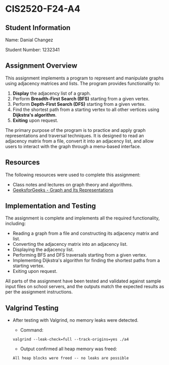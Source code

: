 # CIS2520-F24-A4

## Student Information 
Name: Danial Changez  

Student Number: 1232341  

## Assignment Overview
This assignment implements a program to represent and manipulate graphs using adjacency matrices and lists. The program provides functionality to:

1. **Display** the adjacency list of a graph.
2. Perform **Breadth-First Search (BFS)** starting from a given vertex.
3. Perform **Depth-First Search (DFS)** starting from a given vertex.
4. Find the shortest path from a starting vertex to all other vertices using **Dijkstra's algorithm**.
5. **Exiting** upon request.

The primary purpose of the program is to practice and apply graph representations and traversal techniques. It is designed to read an adjacency matrix from a file, convert it into an adjacency list, and allow users to interact with the graph through a menu-based interface.

## Resources
The following resources were used to complete this assignment:
- Class notes and lectures on graph theory and algorithms.
- [GeeksforGeeks - Graph and Its Representations](https://www.geeksforgeeks.org/graph-and-its-representations/)

## Implementation and Testing
The assignment is complete and implements all the required functionality, including:

- Reading a graph from a file and constructing its adjacency matrix and list.
- Converting the adjacency matrix into an adjacency list.
- Displaying the adjacency list.
- Performing BFS and DFS traversals starting from a given vertex.
- Implementing Dijkstra's algorithm for finding the shortest paths from a starting vertex.
- Exiting upon request.

All parts of the assignment have been tested and validated against sample input files on school servers, and the outputs match the expected results as per the assignment instructions. 

## Valgrind Testing
- After testing with Valgrind, no memory leaks were detected.
    - Command:
    ```
    valgrind --leak-check=full --track-origins=yes ./a4
    ```

    - Output confirmed all heap memory was freed:
    ```
    All heap blocks were freed -- no leaks are possible
    ```